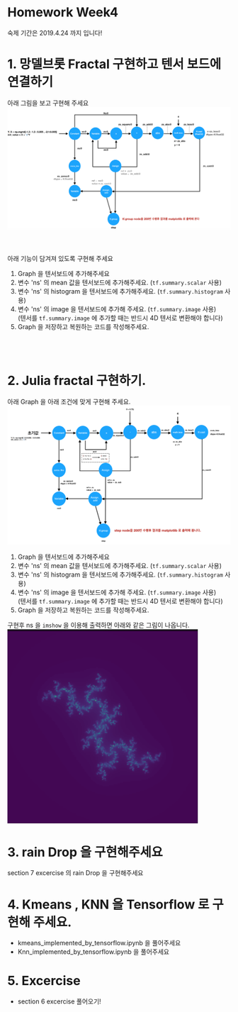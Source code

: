 # Homework Week4

숙제 기간은 2019.4.24 까지 입니다!

# 1. 망델브롯 Fractal 구현하고 텐서 보드에 연결하기<br>
아래 그림을 보고 구현해 주세요<br>
![mandelbrot](./pic/mandelbrot.png)

<br><br>
아래 기능이 담겨져 있도록 구현해 주세요
1. Graph 을 텐서보드에 추가해주세요
2. 변수 'ns' 의 mean 값을 텐서보드에 추가해주세요. (`tf.summary.scalar` 사용)
3. 변수 'ns' 의 histogram 을 텐서보드에 추가해주세요. (`tf.summary.histogram` 사용)
4. 변수 'ns' 의 image 을 텐서보드에 추가해 주세요. (`tf.summary.image` 사용)<br>
(텐서를 `tf.summary.image` 에 추가할 때는 반드시 4D 텐서로 변환해야 합니다)
5. Graph 을 저장하고 복원하는 코드를 작성해주세요.
<br><br><br><br>

# 2. Julia fractal 구현하기.<br>

아래 Graph 을 아래 조건에 맞게 구현해 주세요.
![julia_pic](./pic/julia_graph.png)<br>

1. Graph 을 텐서보드에 추가해주세요
2. 변수 'ns' 의 mean 값을 텐서보드에 추가해주세요. (`tf.summary.scalar` 사용)
3. 변수 'ns' 의 histogram 을 텐서보드에 추가해주세요. (`tf.summary.histogram` 사용)
4. 변수 'ns' 의 image 을 텐서보드에 추가해 주세요. (`tf.summary.image` 사용)<br>
(텐서를 `tf.summary.image` 에 추가할 때는 반드시 4D 텐서로 변환해야 합니다)
5. Graph 을 저장하고 복원하는 코드를 작성해주세요.

구현후 ns 을 `imshow` 을 이용해 출력하면 아래와 같은 그림이 나옵니다.
![julia_answer](./pic/julia.png)<br>

# 3. rain Drop 을 구현해주세요<br>
section 7 excercise 의 rain Drop 을 구현해주세요


# 4. Kmeans , KNN 을 Tensorflow 로 구현해 주세요.<br>

+ kmeans_implemented_by_tensorflow.ipynb 을 풀어주세요
+ Knn_implemented_by_tensorflow.ipynb 을 풀어주세요 


# 5. Excercise

+ section 6 excercise 풀어오기!

